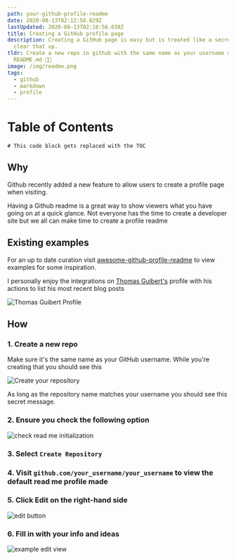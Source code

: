 ```yaml
---
path: your-github-profile-readme
date: 2020-08-13T02:12:58.029Z
lastUpdated: 2020-08-13T02:18:56.039Z
title: Creating a GitHub profile page
description: Creating a GitHub page is easy but is treated like a secret. Let's
  clear that up.
tldr: Create a new repo in github with the same name as your username and add a
  README.md 🤙🏼
image: /img/readme.png
tags:
  - github
  - markdown
  - profile
---
```


# Table of Contents

```toc
# This code block gets replaced with the TOC
```

## Why

Github recently added a new feature to allow users to create a profile page when visiting.

Having a Github readme is a great way to show viewers what you have going on at a quick glance. Not everyone has the time to create a developer site but we all can make time to create a profile readme

## Existing examples

For an up to date curation visit [awesome-github-profile-readme](https://github.com/abhisheknaiidu/awesome-github-profile-readme) to view examples for some inspiration.

I personally enjoy the integrations on [Thomas Guibert's](https://github.com/thmsgbrt) profile with his actions to list his most recent blog posts

![Thomas Guibert Profile](/img/Thomas_Guibert_profile.png)

## How

### 1. Create a new repo

Make sure it's the same name as your GitHub username. While you're creating that you should see this

![Create your repository](/img/creating_readme.png)

As long as the repository name matches your username you should see this secret message.

### 2. Ensure you check the following option

![check read me initialization](/img/check_readme.png)

### 3. Select `Create Repository`

### 4. Visit `github.com/your_username/your_username` to view the default read me profile made

### 5. Click Edit on the right-hand side

![edit button](/img/edit_button.png)

### 6. Fill in with your info and ideas

![example edit view](/img/editing_profile_readme.png)
